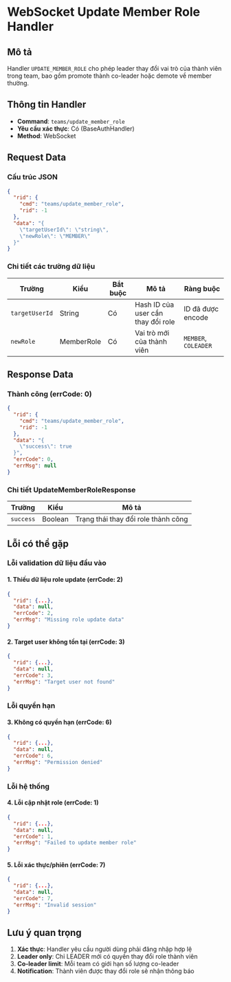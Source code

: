 # WebSocket Update Member Role Handler

## Mô tả
Handler `UPDATE_MEMBER_ROLE` cho phép leader thay đổi vai trò của thành viên trong team, bao gồm promote thành co-leader hoặc demote về member thường.

## Thông tin Handler
- **Command**: `teams/update_member_role`
- **Yêu cầu xác thực**: Có (BaseAuthHandler)
- **Method**: WebSocket

## Request Data

### Cấu trúc JSON
```json
{
  "rid": {
    "cmd": "teams/update_member_role",
    "rid": -1
  },
  "data": "{
    \"targetUserId\": \"string\",
    \"newRole\": \"MEMBER\"
  }"
}
```

### Chi tiết các trường dữ liệu

| Trường | Kiểu | Bắt buộc | Mô tả | Ràng buộc |
|--------|------|----------|-------|-----------|
| `targetUserId` | String | Có | Hash ID của user cần thay đổi role | ID đã được encode |
| `newRole` | MemberRole | Có | Vai trò mới của thành viên | `MEMBER`, `COLEADER` |


## Response Data

### Thành công (errCode: 0)
```json
{
  "rid": {
    "cmd": "teams/update_member_role",
    "rid": -1
  },
  "data": "{
    \"success\": true
  }",
  "errCode": 0,
  "errMsg": null
}
```

### Chi tiết UpdateMemberRoleResponse

| Trường | Kiểu | Mô tả |
|--------|------|-------|
| `success` | Boolean | Trạng thái thay đổi role thành công |

## Lỗi có thể gặp

### Lỗi validation dữ liệu đầu vào

#### 1. Thiếu dữ liệu role update (errCode: 2)
```json
{
  "rid": {...},
  "data": null,
  "errCode": 2,
  "errMsg": "Missing role update data"
}
```

#### 2. Target user không tồn tại (errCode: 3)
```json
{
  "rid": {...},
  "data": null,
  "errCode": 3,
  "errMsg": "Target user not found"
}
```

### Lỗi quyền hạn

#### 3. Không có quyền hạn (errCode: 6)
```json
{
  "rid": {...},
  "data": null,
  "errCode": 6,
  "errMsg": "Permission denied"
}
```

### Lỗi hệ thống

#### 4. Lỗi cập nhật role (errCode: 1)
```json
{
  "rid": {...},
  "data": null,
  "errCode": 1,
  "errMsg": "Failed to update member role"
}
```

#### 5. Lỗi xác thực/phiên (errCode: 7)
```json
{
  "rid": {...},
  "data": null,
  "errCode": 7,
  "errMsg": "Invalid session"
}
```

## Lưu ý quan trọng

1. **Xác thực**: Handler yêu cầu người dùng phải đăng nhập hợp lệ
2. **Leader only**: Chỉ LEADER mới có quyền thay đổi role thành viên
3. **Co-leader limit**: Mỗi team có giới hạn số lượng co-leader
4. **Notification**: Thành viên được thay đổi role sẽ nhận thông báo
